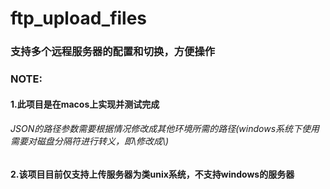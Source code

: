 # ftp_upload_files
### 支持多个远程服务器的配置和切换，方便操作
### NOTE:
#### 1.此项目是在macos上实现并测试完成
###### JSON的路径参数需要根据情况修改成其他环境所需的路径(windows系统下使用需要对磁盘分隔符进行转义，即\修改成\\)
#### 2.该项目目前仅支持上传服务器为类unix系统，不支持windows的服务器